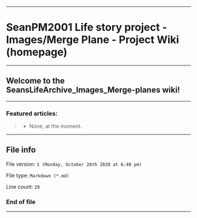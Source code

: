 
***

# SeanPM2001 Life story project - Images/Merge Plane - Project Wiki (homepage)

***

## Welcome to the SeansLifeArchive_Images_Merge-planes wiki!

***

### Featured articles:

> * None, at the moment.

***

## File info

File version: `1 (Monday, October 26th 2020 at 6:40 pm)`

File type: `Markdown (*.md)`

Line count: `29`

### End of file

***
